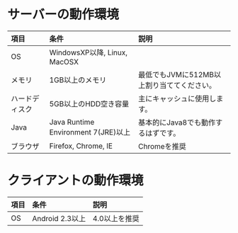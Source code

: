 # サーバーの動作環境

|項目|条件|説明|
|:-----------|:------------|:------------|
OS|WindowsXP以降, Linux, MacOSX|
メモリ|1GB以上のメモリ|最低でもJVMに512MB以上割り当ててください。
ハードディスク|5GB以上のHDD空き容量|主にキャッシュに使用します。
Java|Java Runtime Environment 7(JRE)以上|基本的にJava8でも動作するはずです。
ブラウザ|Firefox, Chrome, IE|Chromeを推奨

# クライアントの動作環境
|項目|条件|説明|
|:-----------|:------------|:------------|
OS|Android 2.3以上|4.0以上を推奨

